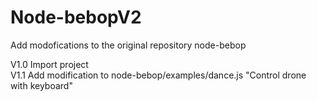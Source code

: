 # Node-bebopV2
Add modofications to the original repository node-bebop

V1.0 Import project  
V1.1 Add modification to node-bebop/examples/dance.js "Control drone with keyboard"
